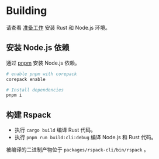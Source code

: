 # Building

请查看 [准备工作](./prerequisites) 安装 Rust 和 Node.js 环境。

## 安装 Node.js 依赖

通过 [pnpm](https://pnpm.io/) 安装 Node.js 依赖。

```bash
# enable pnpm with corepack
corepack enable

# Install dependencies
pnpm i
```

## 构建 Rspack

- 执行 `cargo build` 编译 Rust 代码。
- 执行 `pnpm run build:cli:debug` 编译 Node.js 和 Rust 代码。

被编译的二进制产物位于 `packages/rspack-cli/bin/rspack` 。
